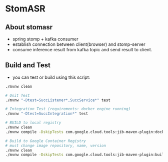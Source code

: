 # StomASR

## About stomasr
- spring stomp + kafka consumer
- establish connection between client(browser) and stomp-server
- consume inference result from kafka topic and send result to client.

## Build and Test

- you can test or build using this script:
```bash
./mvnw clean

# Unit Test
./mvnw "-Dtest=SuccListener*,SuccService*" test

# Integration Test (requirements: docker engine running)
./mvnw "-Dtest=SuccIntegration*" test

# BUILD to local registry
./mvnw clean
./mvnw compile -DskipTests com.google.cloud.tools:jib-maven-plugin:dockerBuild -Dimage=limdongjin/stomasr

# Build to Google Container Registry
# must change image repository, name, version
./mvnw clean
./mvnw compile -DskipTests com.google.cloud.tools:jib-maven-plugin:build -Dimage=gcr.io/limdongjin-kube/stomasr:v3
```

